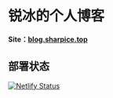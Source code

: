 # 锐冰的个人博客

**Site：[blog.sharpice.top](https://sharpice.top)**

## 部署状态

[![Netlify Status](https://api.netlify.com/api/v1/badges/ae6e096c-ae53-4077-81df-62f61889ed77/deploy-status)](https://app.netlify.com/sites/sharpiceblog/deploys)

